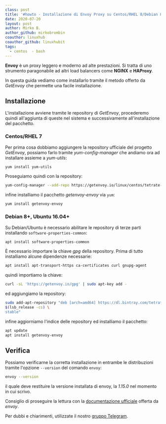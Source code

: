 ```yaml
---
class: post
title: '#howto - Installazione di Envoy Proxy su Centos/RHEL 8/Debian 8+/Ubuntu 16.04+'
date: 2020-07-20
layout: post
author: Mirko B.
author_github: mirkobrombin
coauthor: linuxhub
coauthor_github: linuxhubit
tags:
  - centos  - bash
---
```

**Envoy** è un proxy leggero e moderno ad alte prestazioni. Si tratta di uno strumento paragonabile ad altri load balancers come **NGINX** e **HAProxy**.

In questa guida vediamo come installarlo tramite il metodo offerto da *GetEnvoy* che permette una facile installazione.

## Installazione
L'installazione avviene tramite le repository di *GetEnvoy*, procederemo quindi all'aggiunta di queste nel sistema e successivamente all'installazione del pacchetto.

### Centos/RHEL 7
Per prima cosa dobbiamo aggiungere la repository ufficiale del progetto *GetEnvoy*, possiamo farlo tramite *yum-config-manager* che andiamo ora ad installare assieme a *yum-utils*:

```bash
yum install yum-utils
```

Proseguiamo quindi con la repository:

```bash
yum-config-manager --add-repo https://getenvoy.io/linux/centos/tetrate-getenvoy.repo
```

infine installiamo il pacchetto *getenvoy-envoy* via `yum`:

```bash
yum install getenvoy-envoy
```

### Debian 8+, Ubuntu 16.04+
Su Debian/Ubuntu è necessario abilitare le repository di terze parti installando `software-properties-common`:

```bash
apt install software-properties-common
```

È necessario importare la chiave *gpg* della repository. Prima di tutto installiamo alcune dipendenze necessarie:

```bash
apt install apt-transport-https ca-certificates curl gnupg-agent
```

quindi importiamo la chiave:

```bash
curl -sL 'https://getenvoy.io/gpg' | sudo apt-key add -
```

ed aggiungiamo la repository:

```bash
sudo add-apt-repository "deb [arch=amd64] https://dl.bintray.com/tetrate/getenvoy-deb \
$(lsb_release -cs) \
stable"
```

infine aggiorniamo l'indice delle repository ed installiamo il pacchetto:

```bash
apt update
apt install getenvoy-envoy
```

## Verifica
Possiamo verificarne la corretta installazione in entrambe le distribuzioni tramite l'opzione `--version` del comando `envoy`:

```bash
envoy --version
```

il quale deve restituire la versione installata di envoy, la *1.15.0* nel momento in cui scrivo.

Consiglio di proseguire la lettura con la <a href="https://www.envoyproxy.io/docs/envoy/latest/start/start">documentazione ufficiale</a> offerta da *envoy*.

Per dubbi e chiarimenti, utilizzate il nostro [gruppo Telegram](https://t.me/linuxpeople).
